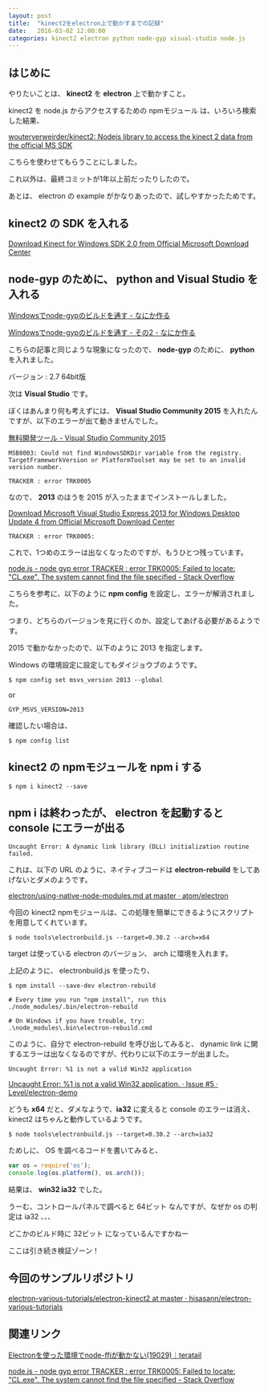 ```yaml
---
layout: post
title:  "kinect2をelectron上で動かすまでの記録"
date:   2016-03-02 12:00:00
categories: kinect2 electron python node-gyp visual-studio node.js
---
```


## はじめに

やりたいことは、 **kinect2** を **electron** 上で動かすこと。

kinect2 を node.js からアクセスするための npmモジュール は、いろいろ検索した結果、

[wouterverweirder/kinect2: Nodejs library to access the kinect 2 data from the official MS SDK](https://github.com/wouterverweirder/kinect2)

こちらを使わせてもらうことにしました。

これ以外は、最終コミットが1年以上前だったりしたので。

あとは、 electron の example がかなりあったので、試しやすかったためです。

## kinect2 の SDK を入れる

[Download Kinect for Windows SDK 2.0 from Official Microsoft Download Center](https://www.microsoft.com/en-us/download/details.aspx?id=44561)

## node-gyp のために、 python and Visual Studio を入れる

[Windowsでnode-gypのビルドを通す - なにか作る](http://create-something.hatenadiary.jp/entry/2014/07/13/021655)

[Windowsでnode-gypのビルドを通す - その2 - なにか作る](http://create-something.hatenadiary.jp/entry/2014/07/21/185404)

こちらの記事と同じような現象になったので、 **node-gyp** のために、 **python** を入れました。

バージョン : 2.7 64bit版

次は **Visual Studio** です。

ぼくはあんまり何も考えずには、 **Visual Studio Community 2015** を入れたんですが、以下のエラーが出て動きませんでした。

[無料開発ツール - Visual Studio Community 2015](https://www.visualstudio.com/products/visual-studio-community-vs)

    MSB8003: Could not find WindowsSDKDir variable from the registry.  TargetFrameworkVersion or PlatformToolset may be set to an invalid version number.
    
    TRACKER : error TRK0005

なので、 **2013** のほうを 2015 が入ったままでインストールしました。
  
[Download Microsoft Visual Studio Express 2013 for Windows Desktop Update 4 from Official Microsoft Download Center](https://www.microsoft.com/ja-jp/download/details.aspx?id=44914)

    TRACKER : error TRK0005:

これで、1つめのエラーは出なくなったのですが、もうひとつ残っています。

[node.js - node gyp error TRACKER : error TRK0005: Failed to locate: "CL.exe". The system cannot find the file specified - Stack Overflow](http://stackoverflow.com/questions/33183161/node-gyp-error-tracker-error-trk0005-failed-to-locate-cl-exe-the-system-c)

こちらを参考に、以下のように **npm config** を設定し、エラーが解消されました。

つまり、どちらのバージョンを見に行くのか、設定してあげる必要があるようです。

2015 で動かなかったので、以下のように 2013 を指定します。

Windows の環境設定に設定してもダイジョウブのようです。

    $ npm config set msvs_version 2013 --global

or

    GYP_MSVS_VERSION=2013
  
確認したい場合は、

    $ npm config list

## kinect2 の npmモジュールを npm i する

    $ npm i kinect2 --save

## npm i は終わったが、 electron を起動すると console にエラーが出る

    Uncaught Error: A dynamic link library (DLL) initialization routine failed.
  
これは、以下の URL のように、ネイティブコードは **electron-rebuild** をしてあげないとダメのようです。

[electron/using-native-node-modules.md at master · atom/electron](https://github.com/atom/electron/blob/master/docs/tutorial/using-native-node-modules.md)

今回の kinect2 npmモジュールは、この処理を簡単にできるようにスクリプトを用意してくれています。

    $ node tools\electronbuild.js --target=0.30.2 --arch=x64

target は使っている electron のバージョン、 arch に環境を入れます。

上記のように、 electronbuild.js を使ったり、
  
    $ npm install --save-dev electron-rebuild
    
    # Every time you run "npm install", run this
    ./node_modules/.bin/electron-rebuild
    
    # On Windows if you have trouble, try:
    .\node_modules\.bin\electron-rebuild.cmd

このように、自分で electron-rebuild を呼び出してみると、 dynamic link に関するエラーは出なくなるのですが、代わりに以下のエラーが出ました。

    Uncaught Error: %1 is not a valid Win32 application

[Uncaught Error: %1 is not a valid Win32 application. · Issue #5 · Level/electron-demo](https://github.com/Level/electron-demo/issues/5)

どうも **x64** だと、ダメなようで、**ia32** に変えると console のエラーは消え、 kinect2 はちゃんと動作しているようです。

    $ node tools\electronbuild.js --target=0.30.2 --arch=ia32
    
ためしに、 OS を調べるコードを書いてみると、

```javascript
var os = require('os');
console.log(os.platform(), os.arch());
```

結果は、 **win32 ia32** でした。

うーむ、コントロールパネルで調べると 64ビット なんですが、なぜか os の判定は ia32 、、、

どこかのビルド時に 32ビット になっているんですかねー

ここは引き続き検証ゾーン！

## 今回のサンプルリポジトリ

[electron-various-tutorials/electron-kinect2 at master · hisasann/electron-various-tutorials](https://github.com/hisasann/electron-various-tutorials/tree/master/electron-kinect2)

## 関連リンク

[Electronを使った環境でnode-ffiが動かない(19029)｜teratail](https://teratail.com/questions/19029)

[node.js - node gyp error TRACKER : error TRK0005: Failed to locate: "CL.exe". The system cannot find the file specified - Stack Overflow](http://stackoverflow.com/questions/33183161/node-gyp-error-tracker-error-trk0005-failed-to-locate-cl-exe-the-system-c)

